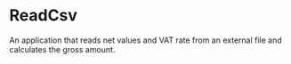 # ReadCsv
An application that reads net values and VAT rate from an external file and calculates the gross amount.
